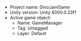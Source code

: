 <!-- UNITY CODE ASSIST INSTRUCTIONS START -->
- Project name: DinoJamGame
- Unity version: Unity 6000.0.33f1
- Active game object:
  - Name: GameManager
  - Tag: Untagged
  - Layer: Default
<!-- UNITY CODE ASSIST INSTRUCTIONS END -->